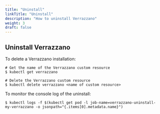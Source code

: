 ```yaml
---
title: "Uninstall"
linkTitle: "Uninstall"
description: "How to uninstall Verrazzano"
weight: 3
draft: false
---
```


## Uninstall Verrazzano

To delete a Verrazzano installation:

```
# Get the name of the Verrazzano custom resource
$ kubectl get verrazzano

# Delete the Verrazzano custom resource
$ kubectl delete verrazzano <name of custom resource>
```

To monitor the console log of the uninstall:

```
$ kubectl logs -f $(kubectl get pod -l job-name=verrazzano-uninstall-my-verrazzano -o jsonpath="{.items[0].metadata.name}")
```
